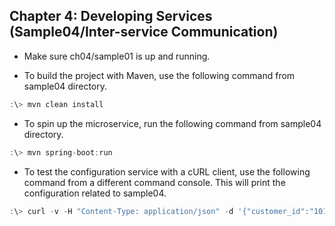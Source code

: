 ## Chapter 4: Developing Services (Sample04/Inter-service Communication)

* Make sure ch04/sample01 is up and running.

* To build the project with Maven, use the following command from sample04 directory.

```javascript
:\> mvn clean install
```

* To spin up the microservice, run the following command from sample04 directory.

```javascript
:\> mvn spring-boot:run
```

* To test the configuration service with a cURL client, use the following command from a different command console. This will print the configuration related to sample04.

```javascript
:\> curl -v -H "Content-Type: application/json" -d '{"customer_id":"101021","payment_method":{"card_type":"VISA","expiration": "01/22","name":"John Doe","billing_address":"201, 1st Street, San Jose, CA"}, "items":[{"code":"101","qty":1},{"code":"103","qty":5}],"shipping_address": "201, 1st Street, San Jose, CA"}' http://localhost:8080/order
```